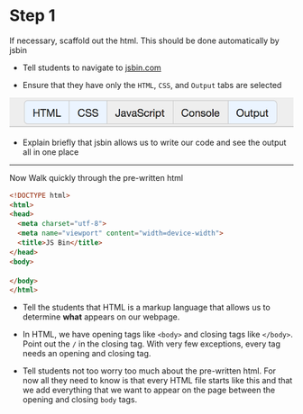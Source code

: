 # Step 1

If necessary, scaffold out the html. This should be done automatically by jsbin

* Tell students to navigate to [jsbin.com](jsbin.com)

* Ensure that they have only the `HTML`, `CSS`, and `Output` tabs are selected

![buttons](images/buttons.png)

* Explain briefly that jsbin allows us to write our code and see the output all in one place

---
Now Walk quickly through the pre-written html

```html
<!DOCTYPE html>
<html>
<head>
  <meta charset="utf-8">
  <meta name="viewport" content="width=device-width">
  <title>JS Bin</title>
</head>
<body>

</body>
</html>
```

* Tell the students that HTML is a markup language that allows us to determine **what** appears on our webpage.

* In HTML, we have opening tags like `<body>` and closing tags like `</body>`. Point out the `/` in the closing tag. With very few exceptions, every tag needs an opening and closing tag.

* Tell students not too worry too much about the pre-written html. For now all they need to know is that every HTML file starts like this and that we add everything that we want to appear on the page between the opening and closing `body` tags.
